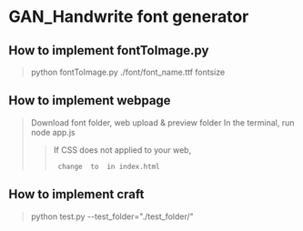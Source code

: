 # GAN_Handwrite font generator

## How to implement fontToImage.py 
> python fontToImage.py ./font/font_name.ttf fontsize

## How to implement webpage
> Download font folder, web upload & preview folder
> In the terminal, run node app.js
>> If CSS does not applied to your web, 
>> <pre><code> change <link rel="stylesheet" href="/public/style.css"> to <link rel="stylesheet" href="style.css"> in index.html </code></pre>

## How to implement craft
> python test.py --test_folder="./test_folder/"
